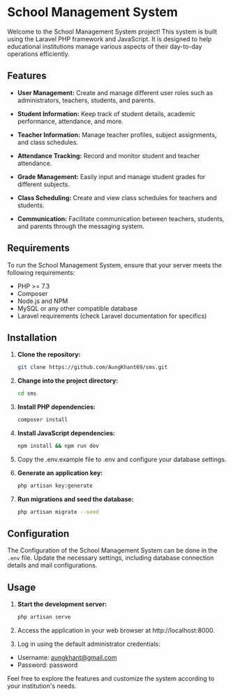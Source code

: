 # School Management System

Welcome to the School Management System project! This system is built using the Laravel PHP framework and JavaScript. It is designed to help educational institutions manage various aspects of their day-to-day operations efficiently.

## Features

- **User Management:** Create and manage different user roles such as administrators, teachers, students, and parents.

- **Student Information:** Keep track of student details, academic performance, attendance, and more.

- **Teacher Information:** Manage teacher profiles, subject assignments, and class schedules.

- **Attendance Tracking:** Record and monitor student and teacher attendance.

- **Grade Management:** Easily input and manage student grades for different subjects.

- **Class Scheduling:** Create and view class schedules for teachers and students.

- **Communication:** Facilitate communication between teachers, students, and parents through the messaging system.

## Requirements

To run the School Management System, ensure that your server meets the following requirements:

- PHP >= 7.3
- Composer
- Node.js and NPM
- MySQL or any other compatible database
- Laravel requirements (check Laravel documentation for specifics)

## Installation

1. **Clone the repository:**

   ```bash
   git clone https://github.com/AungKhant69/sms.git

2. **Change into the project directory:**

   ```bash
   cd sms

3. **Install PHP dependencies:**

   ```bash
   composer install

4. **Install JavaScript dependencies:**

   ```bash
   npm install && npm run dev

5. Copy the .env.example file to .env and configure your database settings.

6. **Generate an application key:**

   ```bash
   php artisan key:generate

6. **Run migrations and seed the database:**

   ```bash
   php artisan migrate --seed

## Configuration

The Configuration of the School Management System can be done in the `.env` file. Update the necessary settings, including database connection details and
mail configurations.

## Usage

1. **Start the development server:**

   ```bash
   php artisan serve

2. Access the application in your web browser at http://localhost:8000.
3. Log in using the default administrator credentials:

- Username: aungkhant@gmail.com
- Password: password

Feel free to explore the features and customize the system according to your institution's needs.
